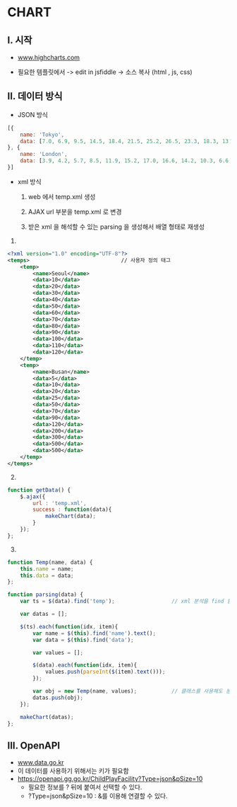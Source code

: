 # CHART

## I. 시작

- www.highcharts.com

- 필요한 템플릿에서 -> edit in jsfiddle -> 소스 복사 (html , js, css)



## II. 데이터 방식

- JSON 방식

```javascript
[{
    name: 'Tokyo',
    data: [7.0, 6.9, 9.5, 14.5, 18.4, 21.5, 25.2, 26.5, 23.3, 18.3, 13.9, 9.6]
}, {
    name: 'London',
    data: [3.9, 4.2, 5.7, 8.5, 11.9, 15.2, 17.0, 16.6, 14.2, 10.3, 6.6, 4.8]
}]
```



- xml 방식

  1. web 에서 temp.xml 생성

  2. AJAX url 부분을 temp.xml 로 변경

  3. 받은 xml 을 해석할 수 있는 parsing 을 생성해서 배열 형태로 재생성

1. 

```xml
<?xml version="1.0" encoding="UTF-8"?>
<temps>								// 사용자 정의 태그
	<temp>
		<name>Seoul</name>
		<data>10</data>
		<data>20</data>
		<data>30</data>
		<data>40</data>
		<data>50</data>
		<data>60</data>
		<data>70</data>
		<data>80</data>
		<data>90</data>
		<data>100</data>
		<data>110</data>
		<data>120</data>
	</temp>
	<temp>
		<name>Busan</name>
		<data>5</data>
		<data>10</data>
		<data>20</data>
		<data>25</data>
		<data>50</data>
		<data>70</data>
		<data>90</data>
		<data>120</data>
		<data>200</data>
		<data>300</data>
		<data>500</data>
		<data>500</data>
	</temp>
</temps>
```



2. 

```javascript
function getData() {
    $.ajax({
        url : 'temp.xml',
        success : function(data){
            makeChart(data);
        }
    });
};
```



3. 

```javascript
function Temp(name, data) {
    this.name = name;
    this.data = data;
};

function parsing(data) {
    var ts = $(data).find('temp');					// xml 분석을 find 함수를 써서 사용한다.

    var datas = [];

    $(ts).each(function(idx, item){
        var name = $(this).find('name').text();
        var data = $(this).find('data');

        var values = [];

        $(data).each(function(idx, item){
            values.push(parseInt($(item).text()));
        });

        var obj = new Temp(name, values);			// 클래스를 사용해도 분석 가능하다!
        datas.push(obj);
    });

    makeChart(datas);
};
```



## III. OpenAPI

- www.data.go.kr
- 이 데이터를 사용하기 위해서는 키가 필요함
- https://openapi.gg.go.kr/ChildPlayFacility?Type=json&pSize=10
  - 필요한 정보를 ? 뒤에 붙여서 선택할 수 있다.
  - ?Type=json&pSize=10 : &를 이용해 연결할 수 있다.
